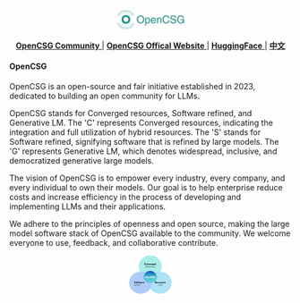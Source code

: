 <p align="center">
  <img src="https://github.com/OpenCSGs/.github/blob/main/profile/logo.jpg" width="25%" />
</p>
<div align="center">

  
[ **OpenCSG Community** ](https://opencsg.com/models) | [ **OpenCSG Offical Website** ](https://opencsg.com/) | [ **HuggingFace** ](https://huggingface.co/opencsg) | [ **中文** ](https://github.com/OpenCSGs/.github/blob/main/profile/README_CN.md)
</div>

#### OpenCSG
OpenCSG is an open-source and fair initiative established in 2023, dedicated to building an open community for LLMs. 

OpenCSG stands for Converged resources, Software refined, and Generative LM. The 'C' represents Converged resources, indicating the integration and full utilization of hybrid resources. The 'S' stands for Software refined, signifying software that is refined by large models. The 'G' represents Generative LM, which denotes widespread, inclusive, and democratized generative large models.

The vision of OpenCSG is to empower every industry, every company, and every individual to own their models.
Our goal is to help enterprise reduce costs and increase efficiency in the process of developing and implementing LLMs and their applications.

We adhere to the principles of openness and open source, making the large model software stack of OpenCSG available to the community. We welcome everyone to use, feedback, and collaborative contribute.

<p align="center">
  <img src="https://github.com/OpenCSGs/.github/blob/main/profile/vision.png" width="15%" />
</p>
<div align="center">

